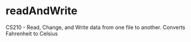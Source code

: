 # readAndWrite
CS210 - Read, Change, and Write data from one file to another. Converts Fahrenheit to Celsius
